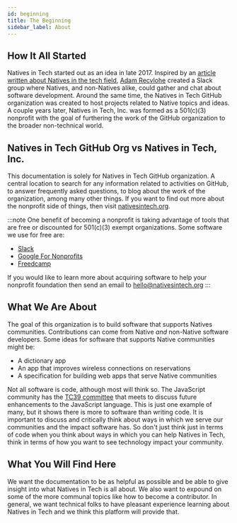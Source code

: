 ```yaml
---
id: beginning
title: The Beginning
sidebar_label: About
---
```


## How It All Started

Natives in Tech started out as an idea in late 2017. Inspired by an [article written about Natives in the tech field](https://medium.com/women-of-silicon-valley/just-18-awesome-native-folks-in-stem-134211ff14cd), [Adam Recvlohe](https://github.com/arecvlohe) created a Slack group where Natives, and non-Natives alike, could gather and chat about software development. Around the same time, the Natives in Tech GitHub organization was created to host projects related to Native topics and ideas. A couple years later, Natives in Tech, Inc. was formed as a 501(c)(3) nonprofit with the goal of furthering the work of the GitHub organization to the broader non-technical world.

## Natives in Tech GitHub Org vs Natives in Tech, Inc.

This documentation is solely for Natives in Tech GitHub organization. A central location to search for any information related to activities on GitHub, to answer frequently asked questions, to blog about the work of the organization, among many other things. If you want to find out more about the nonprofit side of things, then visit [nativesintech.org](https://nativesintech.org).

:::note
One benefit of becoming a nonprofit is taking advantage of tools that are free or discounted for 501(c)(3) exempt organizations. Some software we use for free are:

- [Slack](https://slack.com/)
- [Google For Nonprofits](https://www.google.com/nonprofits/)
- [Freedcamp](https://freedcamp.com)

If you would like to learn more about acquiring software to help your nonprofit foundation then send an email to [hello@nativesintech.org](mailto:hello@nativesintech.org)
:::

## What We Are About

The goal of this organization is to build software that supports Natives communities. Contributions can come from Native _and_ non-Native software developers. Some ideas for software that supports Native communities might be:

- A dictionary app
- An app that improves wireless connections on reservations
- A specification for building web apps that serve Native communities

Not all software is code, although most will think so. The JavaScript community has the [TC39 committee](https://github.com/tc39) that meets to discuss future enhancements to the JavaScript language. This is just one example of many, but it shows there is more to software than writing code. It is important to discuss and critically think about ways in which we serve our communities and the impact software has. So don't just think just in terms of code when you think about ways in which you can help Natives in Tech, think in terms of how you want to see technology impact your community.

## What You Will Find Here

We want the documentation to be as helpful as possible and be able to give insight into what Natives in Tech is all about. We also want to expound on some of the more communal topics like how to become a contributor. In general, we want technical folks to have pleasant experience learning about Natives in Tech and we think this platform will provide that.
